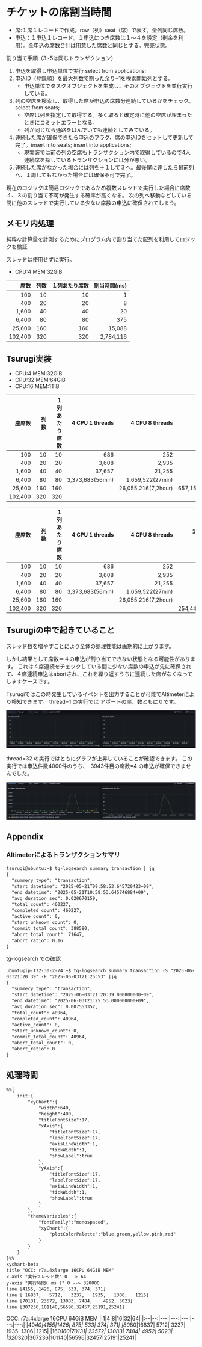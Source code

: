 # チケットの席割当時間

- 席:１席１レコードで作成。row（列）seat（席）で表す。全列同じ席数。
- 申込：１申込１レコード。１申込につき席数は１〜４を設定（剰余を利用）。全申込の席数合計は用意した席数と同じとする。完売状態。

割り当て手順（3~5は同じトランザクション）
1. 申込を取得し申込単位で実行 select from applications;
2. 申込ID（登録順）を最大列数で割った余り+1を検索開始列とする。
   - 申込単位でタスクオブジェクトを生成し、そのオブジェクトを並行実行している。
3. 列の空席を検索し、取得した席が申込の席数分連続しているかをチェック。select from seats;
   - 空席は列を指定して取得する。多く取ると確定時に他の空席が埋まったときにコミットエラーとなる。
   - 列が同じなら通路をはんでいても連続としてみている。
4. 連続した席が確保できたら申込のフラグ、席の申込IDをセットして更新して完了。insert into seats; insert into applications;
   - 現実装では前の列の空席もトランザクション内で取得しているので4人連続席を探しているトランザクションには分が悪い。
5. 連続した席がなかった場合には列を＋１して３へ。最後尾に達したら最前列へ、１周してもなかった場合には確保不可で完了。

現在のロジックは簡易ロジックであるため複数スレッドで実行した場合に席数４、３の割り当て不可が発生する確率が高くなる。
次の列へ移動などしている間に他のスレッドで実行している少ない席数の申込に確保されてしまう。

## メモリ内処理

純粋な計算量を計測するためにプログラム内で割り当てた配列を利用してロジックを検証

スレッドは使用せずに実行。

- CPU:4 MEM:32GiB

|席数|列数|１列あたり席数|割当時間(ms)|
|--:|---:|---:|---:|
|100|10|10|1|
|400|20|20|8|
|1,600|40|40|20|
|6,400|80|80|375|
|25,600|160|160|15,088|
|102,400|320|320|2,784,116|

## Tsurugi実装

- CPU:4 MEM:32GiB
- CPU:32 MEM:64GiB
- CPU:16 MEM:1TiB

|座席数|列数|１列あたり席数|4 CPU 1 threads|4 CPU 8 threads|32 CPU 1 threads|32 CPU 16 threads|32 CPU 32 threads|
|--:| --: | --: | ---: | ---: | ---: |---: |---: |
|100|10|10|686|252|111|362|86|
|400|20|20|3,608|2,935|1,562|181|157|
|1,600|40|40|37,657|21,255|8,654|572|400|
|6,400|80|80|3,373,683(56min)|1,659,522(27min)|63,180|2,382|1,357|
|25,600|160|160||26,055,216(7,2hour)|657,158(11min)|11,753|5,988|
|102,400|320|320||||87,252|36,556|

|座席数|列数|１列あたり席数|4 CPU 1 threads|4 CPU 8 threads|16 CPU 1 threads|16 CPU 16 threads|16 CPU 32 threads|
|--:| --: | --: | ---: | ---: | ---: |---: |---: |
|100|10|10|686|252|201|108|108|
|400|20|20|3,608|2,935|803|192|232|
|1,600|40|40|37,657|21,255|2,354|569|593|
|6,400|80|80|3,373,683(56min)|1,659,522(27min)|9,350|1,862|1,790|
|25,600|160|160||26,055,216(7,2hour)|42,318|7,547|6,845|
|102,400|320|320|||254,448(4min)|42,138|42,168|

## Tsurugiの中で起きていること

スレッド数を増やすことにより全体の処理性能は画期的に上がります。

しかし結果として席数＝４の申込が割り当てできない状態となる可能性があります。
これは４席連続をチェックしている間に少ない席数の申込が先に確保されて、４席連続申込はabortされ、これを繰り返すうちに連続した席がなくなってしますケースです。

Tsurugiではこの時発生しているイベントを出力することが可能でAltimeterにより検知できます。
thread=1 の実行では アポートの率、数ともに０です。

![thread1グラフ](./thread1.jpg)

thread=32 の実行ではともにグラフが上昇していることが確認できます。
この実行では申込件数4000件のうち、　3943件目の席数=4 の申込が確保できませんでした。

![thread32グラフ](./thread32.jpg)


## Appendix

### Altimeterによるトランザクションサマリ

```shell
tsurugi@ubuntu:~$ tg-logsearch summary transaction | jq
{
  "summery_type": "transaction",
  "start_datetime": "2025-05-21T09:58:53.645720423+09",
  "end_datetime": "2025-05-21T10:58:53.645746884+09",
  "avg_duration_sec": 0.020670159,
  "total_count": 460227,
  "completed_count": 460227,
  "active_count": 0,
  "start_unknown_count": 0,
  "commit_total_count": 388580,
  "abort_total_count": 71647,
  "abort_ratio": 0.16
}
```
tg-logsearch での確認
```shell
ubuntu@ip-172-30-2-74:~$ tg-logsearch summary transaction -S "2025-06-03T21:20:39" -E "2025-06-03T21:25:53" |jq
{
  "summery_type": "transaction",
  "start_datetime": "2025-06-03T21:20:39.000000000+09",
  "end_datetime": "2025-06-03T21:25:53.000000000+09",
  "avg_duration_sec": 0.007553352,
  "total_count": 40964,
  "completed_count": 40964,
  "active_count": 0,
  "start_unknown_count": 0,
  "commit_total_count": 40964,
  "abort_total_count": 0,
  "abort_ratio": 0
}
```

## 処理時間


```mermaid
%%{
    init:{
        "xyChart":{
            "width":640,
            "height":400,
            "titleFontSize":17,
            "xAxis":{
                "titleFontSize":17,
                "labelFontSize":17,
                "axisLineWidth":1,
                "tickWidth":1,
                "showLabel":true
            },
            "yAxis":{
                "titleFontSize":17,
                "labelFontSize":17,
                "axisLineWidth":1,
                "tickWidth":1,
                "showLabel":true
            }
        },
        "themeVariables":{
            "fontFamily":"monospaced",
            "xyChart":{
                "plotColorPalette":"blue,green,yellow,pink,red"
            }
        }
    }
}%%
xychart-beta
title "OCC: r7a.4xlarge 16CPU 64GiB MEM"
x-axis "実行スレッド数" 0 --> 64
y-axis "実行時間( ms )" 0 --> 320000
line [4155, 1426, 875, 533, 374, 371]
line [ 16837,	5712,	3237,	1935,	1306,	1215]
line [70131, 23572, 13083, 7484,	4952, 5023]
line [307236,101140,56596,32457,25191,25241]
```

OCC: r7a.4xlarge 16CPU 64GiB MEM
||1|4|8|16|32|64|
|:--|--:|---:|---:|---:|---:|---:|
|40*40|4155|1426| 875| 533| 374| 371|
|80*80|16837| 5712| 3237| 1935| 1306| 1215|
|160*160|70131| 23572| 13083| 7484| 4952| 5023|
|320*320|307236|101140|56596|32457|25191|25241|

